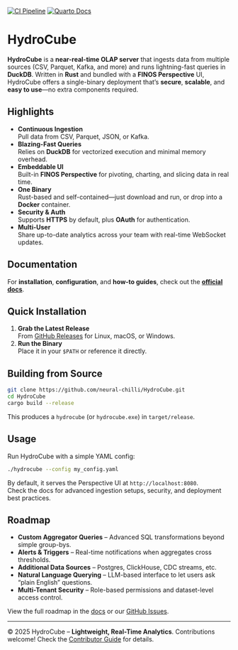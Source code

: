 [![CI Pipeline](https://github.com/neural-chilli/HydroCube/actions/workflows/build.yml/badge.svg)](https://github.com/neural-chilli/HydroCube/actions/workflows/build.yml)
[![Quarto Docs](https://img.shields.io/badge/docs-online-blue.svg)](https://neural-chilli.github.io/HydroCube/)

# HydroCube

**HydroCube** is a **near-real-time OLAP server** that ingests data from multiple sources (CSV, Parquet, Kafka, and more) and runs lightning-fast queries in **DuckDB**. Written in **Rust** and bundled with a **FINOS Perspective** UI, HydroCube offers a single-binary deployment that’s **secure**, **scalable**, and **easy to use**—no extra components required.

## Highlights

- **Continuous Ingestion**  
  Pull data from CSV, Parquet, JSON, or Kafka.
- **Blazing-Fast Queries**  
  Relies on **DuckDB** for vectorized execution and minimal memory overhead.
- **Embeddable UI**  
  Built-in **FINOS Perspective** for pivoting, charting, and slicing data in real time.
- **One Binary**  
  Rust-based and self-contained—just download and run, or drop into a **Docker** container.
- **Security & Auth**  
  Supports **HTTPS** by default, plus **OAuth** for authentication.
- **Multi-User**  
  Share up-to-date analytics across your team with real-time WebSocket updates.

## Documentation

For **installation**, **configuration**, and **how-to guides**, check out the **[official docs](https://neural-chilli.github.io/HydroCube/)**.

## Quick Installation

1. **Grab the Latest Release**  
   From [GitHub Releases](https://github.com/neural-chilli/HydroCube/releases) for Linux, macOS, or Windows.
2. **Run the Binary**  
   Place it in your `$PATH` or reference it directly.

## Building from Source

```bash
git clone https://github.com/neural-chilli/HydroCube.git
cd HydroCube
cargo build --release
```

This produces a `hydrocube` (or `hydrocube.exe`) in `target/release`.

## Usage

Run HydroCube with a simple YAML config:

```bash
./hydrocube --config my_config.yaml
```

By default, it serves the Perspective UI at `http://localhost:8080`.  
Check the docs for advanced ingestion setups, security, and deployment best practices.

## Roadmap

- **Custom Aggregator Queries** – Advanced SQL transformations beyond simple group-bys.
- **Alerts & Triggers** – Real-time notifications when aggregates cross thresholds.
- **Additional Data Sources** – Postgres, ClickHouse, CDC streams, etc.
- **Natural Language Querying** – LLM-based interface to let users ask “plain English” questions.
- **Multi-Tenant Security** – Role-based permissions and dataset-level access control.

View the full roadmap in the [docs](https://neural-chilli.github.io/HydroCube/) or our [GitHub Issues](https://github.com/neural-chilli/HydroCube/issues).

---

© 2025 HydroCube – **Lightweight, Real-Time Analytics**. Contributions welcome! Check the [Contributor Guide](https://neural-chilli.github.io/HydroCube/) for details.

